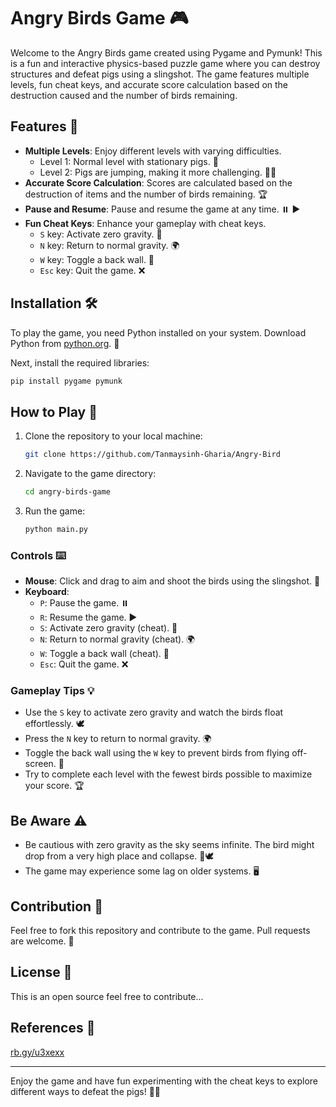 
# Angry Birds Game 🎮

Welcome to the Angry Birds game created using Pygame and Pymunk! This is a fun and interactive physics-based puzzle game where you can destroy structures and defeat pigs using a slingshot. The game features multiple levels, fun cheat keys, and accurate score calculation based on the destruction caused and the number of birds remaining.

## Features 🌟

- **Multiple Levels**: Enjoy different levels with varying difficulties.
  - Level 1: Normal level with stationary pigs. 🐷
  - Level 2: Pigs are jumping, making it more challenging. 🐷💨
- **Accurate Score Calculation**: Scores are calculated based on the destruction of items and the number of birds remaining. 🏆
- **Pause and Resume**: Pause and resume the game at any time. ⏸️ ▶️
- **Fun Cheat Keys**: Enhance your gameplay with cheat keys.
  - `S` key: Activate zero gravity. 🌌
  - `N` key: Return to normal gravity. 🌍
  - `W` key: Toggle a back wall. 🧱
  - `Esc` key: Quit the game. ❌

## Installation 🛠️

To play the game, you need Python installed on your system. Download Python from [python.org](https://www.python.org/). 🐍

Next, install the required libraries:

```sh
pip install pygame pymunk
```

## How to Play 🎯

1. Clone the repository to your local machine:

   ```sh
   git clone https://github.com/Tanmaysinh-Gharia/Angry-Bird
   ```

2. Navigate to the game directory:

   ```sh
   cd angry-birds-game
   ```

3. Run the game:

   ```sh
   python main.py
   ```

### Controls ⌨️

- **Mouse**: Click and drag to aim and shoot the birds using the slingshot. 🏹
- **Keyboard**:
  - `P`: Pause the game. ⏸️
  - `R`: Resume the game. ▶️
  - `S`: Activate zero gravity (cheat). 🌌
  - `N`: Return to normal gravity (cheat). 🌍
  - `W`: Toggle a back wall (cheat). 🧱
  - `Esc`: Quit the game. ❌

### Gameplay Tips 💡

- Use the `S` key to activate zero gravity and watch the birds float effortlessly. 🕊️
- Press the `N` key to return to normal gravity. 🌍
- Toggle the back wall using the `W` key to prevent birds from flying off-screen. 🚧
- Try to complete each level with the fewest birds possible to maximize your score. 🏆

## Be Aware ⚠️

- Be cautious with zero gravity as the sky seems infinite. The bird might drop from a very high place and collapse. 🌌🕊️
- The game may experience some lag on older systems. 🖥️

## Contribution 🤝

Feel free to fork this repository and contribute to the game. Pull requests are welcome. 🚀

## License 📜
This is an open source feel free to contribute...

## References 🔗

[rb.gy/u3xexx](rb.gy/u3xexx)

---

Enjoy the game and have fun experimenting with the cheat keys to explore different ways to defeat the pigs! 🐷💥
```
